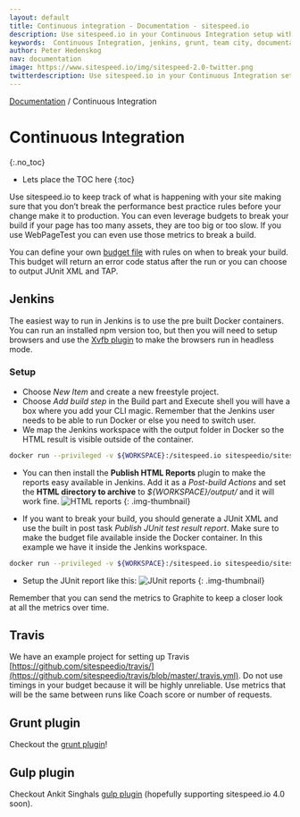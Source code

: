 ```yaml
---
layout: default
title: Continuous integration - Documentation - sitespeed.io
description: Use sitespeed.io in your Continuous Integration setup with Jenkins, Grunt or Team City.
keywords:  Continuous Integration, jenkins, grunt, team city, documentation, web performance, sitespeed.io
author: Peter Hedenskog
nav: documentation
image: https://www.sitespeed.io/img/sitespeed-2.0-twitter.png
twitterdescription: Use sitespeed.io in your Continuous Integration setup.
---
```

[Documentation]({{site.baseurl}}/documentation/sitespeed.io/) / Continuous Integration

# Continuous Integration
{:.no_toc}


* Lets place the TOC here
{:toc}

Use sitespeed.io to keep track of what is happening with your site making sure that you don’t break the performance best practice rules before your change make it to production. You can even leverage budgets to break your build if your page has too many assets, they are too big or too slow. If you use WebPageTest you can even use those metrics to break a build.

You can define your own [budget file](../performance-budget/#the-budget-file) with rules on when to break your build. This budget will return an error code status after the run or you can choose to output JUnit XML and TAP.

## Jenkins
The easiest way to run in Jenkins is to use the pre built Docker containers. You can run an installed npm version too, but then you will need to setup browsers and use the [Xvfb plugin](https://wiki.jenkins-ci.org/display/JENKINS/Xvfb+Plugin) to make the browsers run in headless mode.

### Setup
* Choose *New Item* and create a new freestyle project.
* Choose *Add build step* in the Build part and Execute shell you will have a box where you add your CLI magic. Remember that the Jenkins user needs to be able to run Docker or else you need to switch user.
* We map the Jenkins workspace with the output folder in Docker so the HTML result is visible outside of the container.

~~~bash
docker run --privileged -v ${WORKSPACE}:/sitespeed.io sitespeedio/sitespeed.io --outputFolder output https://www.sitespeed.io/ -n 1
~~~

* You can then install the **Publish HTML Reports** plugin to make the reports easy available in Jenkins. Add it as a *Post-build Actions* and set the **HTML directory to archive** to *${WORKSPACE}/output/* and it will work fine.
![HTML reports]({{site.baseurl}}/img/html-reports.png)
{: .img-thumbnail}


* If you want to break your build, you should generate a JUnit XML and use the built in post task *Publish JUnit test result report*. Make sure to make the budget file available inside the Docker container. In this example we have it inside the Jenkins workspace.

~~~bash
docker run --privileged -v ${WORKSPACE}:/sitespeed.io sitespeedio/sitespeed.io --outputFolder output --budget /sitespeed.io/budget.json --budget.output junit https://www.sitespeed.io/ -n 1
~~~

* Setup the JUnit report like this:
![JUnit reports]({{site.baseurl}}/img/junit-report.png)
{: .img-thumbnail}

Remember that you can send the metrics to Graphite to keep a closer look at all the metrics over time.

## Travis
We have an example project for setting up Travis [https://github.com/sitespeedio/travis/](https://github.com/sitespeedio/travis/blob/master/.travis.yml). Do not use timings in your budget because it will be highly unreliable. Use metrics that will be the same between runs like Coach score or number of requests.

## Grunt plugin
Checkout the [grunt plugin](https://github.com/sitespeedio/grunt-sitespeedio)!

## Gulp plugin
Checkout Ankit Singhals [gulp plugin](https://github.com/dreamzmaster/gulp-sitespeedio) (hopefully supporting sitespeed.io 4.0 soon). 
